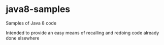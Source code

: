 # java8-samples
Samples of Java 8 code 

Intended to provide an easy means of recalling and redoing code already done elsewhere
